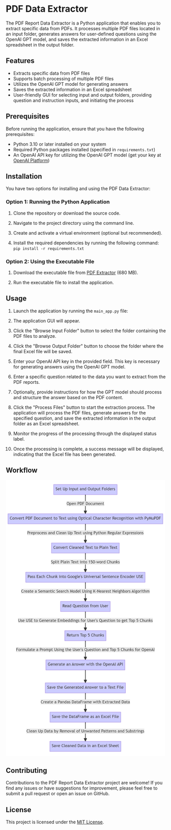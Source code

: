 # PDF Data Extractor

The PDF Report Data Extractor is a Python application that enables you to extract specific data from PDFs. It processes multiple PDF files located in an input folder, generates answers for user-defined questions using the OpenAI GPT model, and saves the extracted information in an Excel spreadsheet in the output folder.

## Features

- Extracts specific data from PDF files
- Supports batch processing of multiple PDF files
- Utilizes the OpenAI GPT model for generating answers
- Saves the extracted information in an Excel spreadsheet
- User-friendly GUI for selecting input and output folders, providing question and instruction inputs, and initiating the process

## Prerequisites

Before running the application, ensure that you have the following prerequisites:

- Python 3.10 or later installed on your system
- Required Python packages installed (specified in `requirements.txt`)
- An OpenAI API key for utilizing the OpenAI GPT model (get your key at [OpenAI Platform](https://platform.openai.com/account/api-keys))

## Installation

You have two options for installing and using the PDF Data Extractor:

### Option 1: Running the Python Application

1. Clone the repository or download the source code.

2. Navigate to the project directory using the command line.

3. Create and activate a virtual environment (optional but recommended).

4. Install the required dependencies by running the following command: `pip install -r requirements.txt`

### Option 2: Using the Executable File

1. Download the executable file from [PDF Extractor](https://rebrand.ly/PDFExtractor) (680 MB).

2. Run the executable file to install the application.

## Usage

1. Launch the application by running the `main_app.py` file:

2. The application GUI will appear.

3. Click the "Browse Input Folder" button to select the folder containing the PDF files to analyze.

4. Click the "Browse Output Folder" button to choose the folder where the final Excel file will be saved.

5. Enter your OpenAI API key in the provided field. This key is necessary for generating answers using the OpenAI GPT model.

6. Enter a specific question related to the data you want to extract from the PDF reports.

7. Optionally, provide instructions for how the GPT model should process and structure the answer based on the PDF content.

8. Click the "Process Files" button to start the extraction process. The application will process the PDF files, generate answers for the specified question, and save the extracted information in the output folder as an Excel spreadsheet.

9. Monitor the progress of the processing through the displayed status label.

10. Once the processing is complete, a success message will be displayed, indicating that the Excel file has been generated.

## Workflow
<img src="screenshots/Flowchart.png" width="500">

## Contributing

Contributions to the PDF Report Data Extractor project are welcome! If you find any issues or have suggestions for improvement, please feel free to submit a pull request or open an issue on GitHub.

## License

This project is licensed under the [MIT License](LICENSE).
